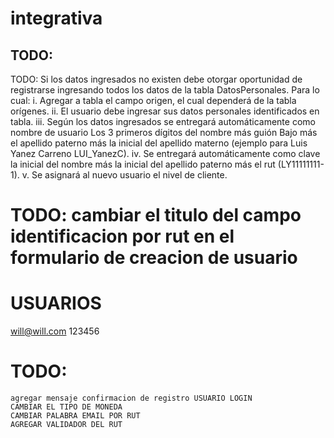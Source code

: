 # integrativa 

## TODO:
TODO: 
  Si los datos ingresados no existen debe otorgar oportunidad de registrarse ingresando todos los
  datos de la tabla DatosPersonales. Para lo cual:
    i. Agregar a tabla el campo origen, el cual dependerá de la tabla orígenes.
    ii. El usuario debe ingresar sus datos personales identificados en tabla.
    iii. Según los datos ingresados se entregará automáticamente como nombre de usuario Los
      3 primeros dígitos del nombre más guión Bajo más el apellido paterno más la inicial del
      apellido materno (ejemplo para Luis Yanez Carreno LUI_YanezC).
    iv. Se entregará automáticamente como clave la inicial del nombre más la inicial del
    apellido paterno más el rut (LY11111111-1).
    v. Se asignará al nuevo usuario el nivel de cliente.
# TODO: cambiar el titulo del campo identificacion por rut en el formulario de creacion de usuario

# USUARIOS 
will@will.com
123456

# TODO:
    agregar mensaje confirmacion de registro USUARIO LOGIN
    CAMBIAR EL TIPO DE MONEDA
    CAMBIAR PALABRA EMAIL POR RUT
    AGREGAR VALIDADOR DEL RUT
